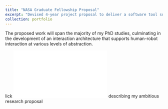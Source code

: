 ```yaml
---
title: "NASA Graduate Fellowship Proposal"
excerpt: "Devised 4-year project proposal to deliver a software tool supporting distributed human-robot interaction.<br/><img src='/images/500x300.png'>"
collection: portfolio
---
```


The proposed work will span the majority of my PhD studies, culminating in the development of an interaction architecture that supports human-robot interaction at various levels of abstraction.

lick  ![Chere to download the project narrative](jkeller52.github.io/blob/master/files/ProjectNarrative.pdf) describing my ambitious research proposal


